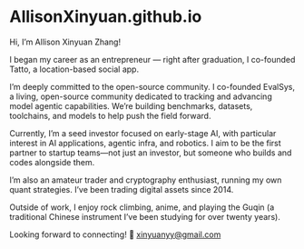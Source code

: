 # AllisonXinyuan.github.io

Hi, I’m Allison Xinyuan Zhang!

I began my career as an entrepreneur — right after graduation, I co-founded Tatto, a location-based social app.

I’m deeply committed to the open-source community. I co-founded EvalSys, a living, open-source community dedicated to tracking and advancing model agentic capabilities. We’re building benchmarks, datasets, toolchains, and models to help push the field forward.

Currently, I’m a seed investor focused on early-stage AI, with particular interest in AI applications, agentic infra, and robotics. I aim to be the first partner to startup teams—not just an investor, but someone who builds and codes alongside them.

I’m also an amateur trader and cryptography enthusiast, running my own quant strategies. I’ve been trading digital assets since 2014.

Outside of work, I enjoy rock climbing, anime, and playing the Guqin (a traditional Chinese instrument I’ve been studying for over twenty years).

Looking forward to connecting! 📧 xinyuanyy@gmail.com
